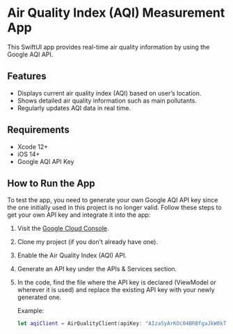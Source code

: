 # Air Quality Index (AQI) Measurement App

This SwiftUI app provides real-time air quality information by using the Google AQI API.

## Features
- Displays current air quality index (AQI) based on user’s location.
- Shows detailed air quality information such as main pollutants.
- Regularly updates AQI data in real time.

## Requirements
- Xcode 12+ 
- iOS 14+
- Google AQI API Key

## How to Run the App

To test the app, you need to generate your own Google AQI API key since the one initially used in this project is no longer valid. Follow these steps to get your own API key and integrate it into the app:

1. Visit the [Google Cloud Console](https://console.cloud.google.com/).
2. Clone my project (if you don't already have one).
3. Enable the Air Quality Index (AQI) API.
4. Generate an API key under the APIs & Services section.
5. In the code, find the file where the API key is declared (ViewModel or wherever it is used) and replace the existing API key with your newly generated one.

   Example:
   ```swift
   let aqiClient = AirQualityClient(apiKey: "AIzaSyArKOc04BRBfgaJkW8kT1xfG1gQjXt_kgc")
